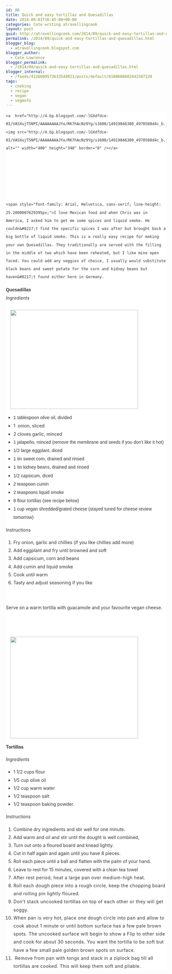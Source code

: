```yaml
---
id: 86
title: Quick and easy tortillas and Quesadillas
date: 2014-09-01T16:45:00+00:00
categories: Cate writing atravellingcook
layout: post
guid: http://atravellingcook.com/2014/09/quick-and-easy-tortillas-and-quesadillas.html
permalink: /2014/09/quick-and-easy-tortillas-and-quesadillas.html
blogger_blog:
  - atravellingcook.blogspot.com
blogger_author:
  - Cate Lawrence
blogger_permalink:
  - /2014/09/quick-and-easy-tortillas-and-quesadillas.html
blogger_internal:
  - /feeds/4126609572633548921/posts/default/6180688602441587120
tags:
  - cooking
  - recipe
  - vegan
  - vegmofo
---
```

<div style="background-color: white; color: #333333; line-height: 25.2000007629395px; margin-bottom: 1.8em;">
  
    <a  href="http://4.bp.blogspot.com/-lGXdfdce-0I/VASXujT5NPI/AAAAAAAAJYo/RK7hAcNz9Yg/s1600/14919846380_4970588d4c_b.jpg"><img src="http://4.bp.blogspot.com/-lGXdfdce-0I/VASXujT5NPI/AAAAAAAAJYo/RK7hAcNz9Yg/s1600/14919846380_4970588d4c_b.jpg" alt="" width="400" height="340" border="0" /></a>
  
  
  
  
  
  
    <span style="font-family: Arial, Helvetica, sans-serif; line-height: 25.2000007629395px;">I love Mexican food and when Chris was in America, I asked him to get me some spices and liquid smoke. He couldn&#8217;t find the specific spices I was after but brought back a big bottle of liquid smoke. This is a really easy recipe for making your own Quesadillas. They traditionally are served with the filling in the middle of two which have been reheated, but I like mine open faced. You could add any veggies of choice, I usually would substitute black beans and sweet potato for the corn and kidney beans but haven&#8217;t found either here in Germany.
  




<div style="background-color: white; color: #333333; line-height: 25.2000007629395px; margin-bottom: 1.8em;">
  <b style="font-family: Arial, Helvetica, sans-serif; line-height: 25.2000007629395px;">Quesadillas</b><br /> <i style="line-height: 25.2000007629395px;">Ingredients</i>


<div style="background-color: white; color: #333333; line-height: 25.2000007629395px; margin-bottom: 1.8em;">
                         <a style="line-height: normal; margin-left: 1em; margin-right: 1em; text-align: center;" href="http://4.bp.blogspot.com/-CpnTSzr8ZcA/VASSiNpC1CI/AAAAAAAAJXw/jlvnEtE7W-c/s1600/15106125742_5a0cb69888_z.jpg"><img src="http://4.bp.blogspot.com/-CpnTSzr8ZcA/VASSiNpC1CI/AAAAAAAAJXw/jlvnEtE7W-c/s1600/15106125742_5a0cb69888_z.jpg" alt="" width="400" height="310" border="0" /></a>


<div style="background-color: white; color: #333333; line-height: 25.2000007629395px; margin-bottom: 1.8em;">


  * <span style="font-family: Arial, Helvetica, sans-serif; line-height: 25.2000007629395px;">1 tablespoon olive oil, divided
  * <span style="line-height: 25.2000007629395px;">1  onion, sliced
  * <span style="line-height: 25.2000007629395px;">2 cloves garlic, minced
  * <span style="background-color: transparent; font-family: Arial, Helvetica, sans-serif; line-height: 25.2000007629395px;">1 jalapeño, minced (remove the membrane and seeds if you don&#8217;t like it hot)
  * <span style="background-color: transparent; font-family: Arial, Helvetica, sans-serif; line-height: 25.2000007629395px;">1/2 large eggplant, diced
  * <span style="background-color: transparent; font-family: Arial, Helvetica, sans-serif; line-height: 25.2000007629395px;">1 tin sweet corn, drained and rinsed
  * <span style="background-color: transparent; font-family: Arial, Helvetica, sans-serif; line-height: 25.2000007629395px;">1 tin kidney beans, drained and rinsed
  * <span style="background-color: transparent; font-family: Arial, Helvetica, sans-serif; line-height: 25.2000007629395px;">1/2 capsicum, diced
  * <span style="background-color: transparent; font-family: Arial, Helvetica, sans-serif; line-height: 25.2000007629395px;">2 teaspoon cumin
  * <span style="background-color: transparent; font-family: Arial, Helvetica, sans-serif; line-height: 25.2000007629395px;">2 teaspoons liquid smoke 
  * <span style="background-color: transparent; font-family: Arial, Helvetica, sans-serif; line-height: 25.2000007629395px;">8 flour tortillas (see recipe below)
  * <span style="background-color: transparent; font-family: Arial, Helvetica, sans-serif; line-height: 25.2000007629395px;">1 cup vegan shredded/grated cheese (stayed tuned for cheese review tomorrow)


  Instructions



  <ol>
    <li>
      Fry onion, garlic and chillies (if you like chillies add more)
    </li>
    <li>
      Add eggplant and fry until browned and soft
    </li>
    <li>
      Add capsicum, corn and beans
    </li>
    <li>
      Add cumin and liquid smoke
    </li>
    <li>
      Cook until warm
    </li>
    <li>
      Tasty and adjust seasoning if you like
    </li>
  </ol>



   



  Serve on a warm tortilla with guacamole and your favourite vegan cheese.



   



                       <a style="margin-left: 1em; margin-right: 1em; text-align: center;" href="http://3.bp.blogspot.com/-mSvLqfyIdwE/VASSi2TagdI/AAAAAAAAJX0/pDoee85eRD8/s1600/14919921717_6b00a42553_k.jpg"><img src="http://3.bp.blogspot.com/-mSvLqfyIdwE/VASSi2TagdI/AAAAAAAAJX0/pDoee85eRD8/s1600/14919921717_6b00a42553_k.jpg" alt="" width="400" height="318" border="0" /></a>






  <b>Tortillas</b>



  <i>Ingredients</i>



  <ul>
    <li>
      1 1/2 cups flour
    </li>
    <li>
      1/5 cup olive oil
    </li>
    <li>
      1/2 cup warm water 
    </li>
    <li>
      1/2 teaspoon salt
    </li>
    <li>
      1/2 teaspoon baking powder.
    </li>
  </ul>



  <i>Instructions</i>



  <ol>
    <li>
      Combine dry ingredients and stir well for one minute.
    </li>
    <li>
      Add warm and oil and stir until the dought is well combined,
    </li>
    <li>
      Turn out onto a floured board and knead lightly. 
    </li>
    <li>
      Cut in half again and again until you have 8 pieces.
    </li>
    <li>
      Roll each piece until a ball and flatten with the palm of your hand.
    </li>
    <li>
      Leave to rest for 15 minutes, covered with a clean tea towel
    </li>
    <li>
      <span style="letter-spacing: 0.5px; line-height: inherit;">After rest period, heat a large pan over medium-high heat. 
    </li>
    <li>
      <span style="letter-spacing: 0.5px; line-height: inherit;">Roll each dough piece into a rough circle, keep the chopping board and rolling pin lightly floured. 
    </li>
    <li>
      <span style="letter-spacing: 0.5px; line-height: inherit;">Don’t stack uncooked tortillas on top of each other or they will get soggy.
    </li>
    <li>
      <span style="letter-spacing: 0.5px; line-height: inherit;">When pan is very hot, place one dough circle into pan and allow to cook about 1 minute or until bottom surface has a few pale brown spots. The uncooked surface will begin to show a Flip to other side and cook for about 30 seconds. You want the tortilla to be soft but have a few small pale golden brown spots on surface.
    </li>
    <li>
      <span style="letter-spacing: 0.5px; line-height: inherit;"> Remove from pan with tongs and stack in a ziplock bag till all tortillas are cooked. This will keep them soft and pliable.
    </li>
  </ol>
